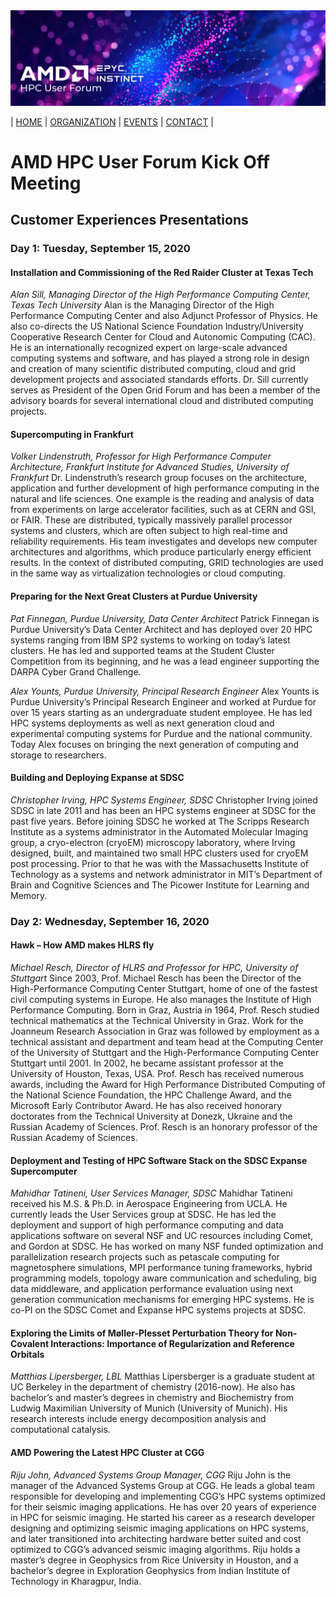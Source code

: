 <img src="../../images/Smaller-AMDHPCUserTraining_header.png" alt="Comet Rack View" width="700px" />

| [HOME](https://amdhpcuserforum.github.io) | [ORGANIZATION](https://amdhpcuserforum.github.io/organization) | [EVENTS](https://amdhpcuserforum.github.io/events) | [CONTACT](https://amdhpcuserforum.github.io/contact) |


# AMD HPC User Forum Kick Off Meeting

## Customer Experiences Presentations

### Day 1: Tuesday, September 15, 2020
#### Installation and Commissioning of the Red Raider Cluster at Texas Tech
_Alan Sill, Managing Director of the High Performance Computing Center, Texas Tech University_
Alan is the Managing Director of the High Performance Computing Center and also Adjunct Professor of Physics. He also co-directs the US National Science Foundation Industry/University Cooperative Research Center for Cloud and Autonomic Computing (CAC). He is an internationally recognized expert on large-scale advanced computing systems and software, and has played a strong role in design and creation of many scientific distributed computing, cloud and grid development projects and associated standards efforts. Dr. Sill currently serves as President of the Open Grid Forum and has been a member of the advisory boards for several international cloud and distributed computing projects.

#### Supercomputing in Frankfurt
_Volker Lindenstruth, Professor for High Performance Computer Architecture, Frankfurt Institute for Advanced Studies, University of Frankfurt_
Dr. Lindenstruth’s research group focuses on the architecture, application and further development of high performance computing in the natural and life sciences. One example is the reading and analysis of data from experiments on large accelerator facilities, such as at CERN and GSI, or FAIR. These are distributed, typically massively parallel processor systems and clusters, which are often subject to high real-time and reliability requirements. His team investigates and develops new computer architectures and algorithms, which produce particularly energy efficient results. In the context of distributed computing, GRID technologies are used in the same way as virtualization technologies or cloud computing.

#### Preparing for the Next Great Clusters at Purdue University
_Pat Finnegan, Purdue University, Data Center Architect_
Patrick Finnegan is Purdue University’s Data Center Architect and has deployed over 20 HPC systems ranging from IBM SP2 systems to working on today’s latest clusters. He has led and supported teams at the Student Cluster Competition from its beginning, and he was a lead engineer supporting the DARPA Cyber Grand Challenge.

_Alex Younts, Purdue University, Principal Research Engineer_
Alex Younts is Purdue University’s Principal Research Engineer and worked at Purdue for over 15 years starting as an undergraduate student employee. He has led HPC systems deployments as well as next generation cloud and experimental computing systems for Purdue and the national community. Today Alex focuses on bringing the next generation of computing and storage to researchers.

#### Building and Deploying Expanse at SDSC
_Christopher Irving, HPC Systems Engineer, SDSC_
Christopher Irving joined SDSC in late 2011 and has been an HPC systems engineer at SDSC for the past five years. Before joining SDSC he worked at The Scripps Research Institute as a systems administrator in the Automated Molecular Imaging group, a cryo-electron (cryoEM) microscopy laboratory, where Irving designed, built, and maintained two small HPC clusters used for cryoEM post processing. Prior to that he was with the Massachusetts Institute of Technology as a systems and network administrator in MIT’s Department of Brain and Cognitive Sciences and The Picower Institute for Learning and Memory.


### Day 2: Wednesday, September 16, 2020
#### Hawk – How AMD makes HLRS fly
_Michael Resch, Director of HLRS and Professor for HPC, University of Stuttgart_
Since 2003, Prof. Michael Resch has been the Director of the High-Performance Computing Center Stuttgart, home of one of the fastest civil computing systems in Europe.  He also manages the Institute of High Performance Computing. Born in Graz, Austria in 1964, Prof. Resch studied technical mathematics at the Technical University in Graz. Work for the Joanneum Research Association in Graz was followed by employment as a technical assistant and department and team head at the Computing Center of the University of Stuttgart and the High-Performance Computing Center Stuttgart until 2001. In 2002, he became assistant professor at the University of Houston, Texas, USA.  Prof. Resch has received numerous awards, including the Award for High Performance Distributed Computing of the National Science Foundation, the HPC Challenge Award, and the Microsoft Early Contributor Award. He has also received honorary doctorates from the Technical University at Donezk, Ukraine and the Russian Academy of Sciences. Prof. Resch is an honorary professor of the Russian Academy of Sciences.

#### Deployment and Testing of HPC Software Stack on the SDSC Expanse Supercomputer
_Mahidhar Tatineni, User Services Manager, SDSC_
Mahidhar Tatineni received his M.S. & Ph.D. in Aerospace Engineering from UCLA. He currently leads the User Services group at SDSC. He has led the deployment and support of high performance computing and data applications software on several NSF and UC resources including Comet, and Gordon at SDSC. He has worked on many NSF funded optimization and parallelization research projects such as petascale computing for magnetosphere simulations, MPI performance tuning frameworks, hybrid programming models, topology aware communication and scheduling, big data middleware, and application performance evaluation using next generation communication mechanisms for emerging HPC systems. He is co-PI on the SDSC Comet and Expanse HPC systems projects at SDSC.

#### Exploring the Limits of Møller-Plesset Perturbation Theory for Non-Covalent Interactions:  Importance of Regularization and Reference Orbitals
_Matthias Lipersberger, LBL_
Matthias Lipersberger is a graduate student at UC Berkeley in the department of chemistry (2016-now). He also has bachelor’s and master’s degrees in chemistry and Biochemistry from Ludwig Maximilian University of Munich (University of Munich). His research interests include energy decomposition analysis and computational catalysis.

#### AMD Powering the Latest HPC Cluster at CGG
_Riju John, Advanced Systems Group Manager, CGG_
Riju John is the manager of the Advanced Systems Group at CGG. He leads a global team responsible for developing and implementing CGG’s HPC systems optimized for their seismic imaging applications. He has over 20 years of experience in HPC for seismic imaging. He started his career as a research developer designing and optimizing seismic imaging applications on HPC systems, and later transitioned into architecting hardware better suited and cost optimized to CGG’s advanced seismic imaging algorithms.  Riju holds a master’s degree in Geophysics from Rice University in Houston, and a bachelor’s degree in Exploration Geophysics from Indian Institute of Technology in Kharagpur, India.
